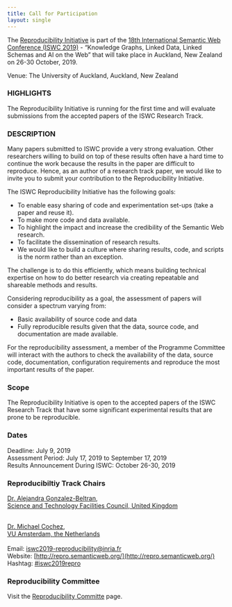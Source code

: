 ```yaml
---
title: Call for Participation
layout: single
---
```



The [Reproducibility Initiative](http://repro.semanticweb.org) is part of the [18th International Semantic Web Conference (ISWC 2019)](https://iswc2019.semanticweb.org/) - “Knowledge Graphs, Linked Data, Linked Schemas and AI on the Web” that will take place in Auckland, New Zealand on 26-30 October, 2019.

Venue: The University of Auckland, Auckland, New Zealand

### HIGHLIGHTS
The Reproducibility Initiative is running for the first time and will evaluate submissions from the accepted papers of the ISWC Research Track.

### DESCRIPTION

Many papers submitted to ISWC provide a very strong evaluation. Other researchers willing to build on top of these results often have a hard time to continue the work because the results in the paper are difficult to reproduce. Hence, as an author of a research track paper, we would like to invite you to submit your contribution to the Reproducibility Initiative. 

The ISWC Reproducibility Initiative has the following goals:

* To enable easy sharing of code and experimentation set-ups (take a paper and reuse it).
* To make more code and data available.
* To highlight the impact and increase the credibility of the Semantic Web research.
* To facilitate the dissemination of research results.
* We would like to build a culture where sharing results, code, and scripts is the norm rather than an exception. 

The challenge is to do this efficiently, which means building technical expertise on how to do better research via creating repeatable and shareable methods and results.

Considering reproducibility as a goal, the assessment of papers will consider a spectrum varying from:

* Basic availability of source code and data
* Fully reproducible results given that the data, source code, and documentation are made available.

For the reproducibility assessment, a member of the Programme Committee will interact with the authors to check the availability of the data, source code, documentation, configuration requirements and reproduce the most important results of the paper.

### Scope

The Reproducibility Initiative is open to the accepted papers of the ISWC Research Track that have some significant experimental results that are prone to be reproducible. 

### Dates

Deadline: July 9, 2019<br/>
Assessment Period: July 17, 2019 to September 17, 2019<br/>
Results Announcement During ISWC: October 26-30, 2019

### Reproducibiltiy Track Chairs

[Dr. Alejandra Gonzalez-Beltran](https://agbeltran.github.io/), <br />
[Science and Technology Facilities Council, United Kingdom](https://stfc.ukri.org/)<br />
<br/>

[Dr. Michael Cochez](http://users.jyu.fi/~miselico/),<br /> 
[VU Amsterdam, the Netherlands](http://users.jyu.fi/~miselico)<br />
<br/>
Email: [iswc2019-reproducibility@inria.fr](mailto:iswc2019-reproducibility@inria.fr)<br/>
Website: [http://repro.semanticweb.org/](http://repro.semanticweb.org/)<br/>
Hashtag: [#iswc2019repro](https://twitter.com/search?q=%23iswc2019repro&src=typed_query&f=live)<br/>

### Reproducibility Committee 

Visit the [Reproducibility Committe](../pc/) page.

